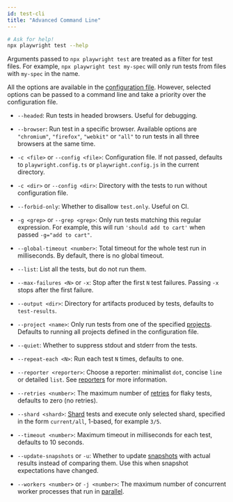 ```yaml
---
id: test-cli
title: "Advanced Command Line"
---
```


```sh
# Ask for help!
npx playwright test --help
```

Arguments passed to `npx playwright test` are treated as a filter for test files. For example, `npx playwright test my-spec` will only run tests from files with `my-spec` in the name.

All the options are available in the [configuration file](./test-configuration.md). However, selected options can be passed to a command line and take a priority over the configuration file.

- `--headed`: Run tests in headed browsers. Useful for debugging.

- `--browser`: Run test in a specific browser. Available options are  `"chromium"`, `"firefox"`, `"webkit"` or `"all"` to run tests in all three browsers at the same time.

- `-c <file>` or `--config <file>`: Configuration file. If not passed, defaults to `playwright.config.ts` or `playwright.config.js` in the current directory.

- `-c <dir>` or `--config <dir>`: Directory with the tests to run without configuration file.

- `--forbid-only`: Whether to disallow `test.only`. Useful on CI.

- `-g <grep>` or `--grep <grep>`: Only run tests matching this regular expression. For example, this will run `'should add to cart'` when passed `-g="add to cart"`.

- `--global-timeout <number>`: Total timeout for the whole test run in milliseconds. By default, there is no global timeout.

- `--list`: List all the tests, but do not run them.

- `--max-failures <N>` or `-x`: Stop after the first `N` test failures. Passing `-x` stops after the first failure.

- `--output <dir>`: Directory for artifacts produced by tests, defaults to `test-results`.

- `--project <name>`: Only run tests from one of the specified [projects](./test-advanced.md#projects). Defaults to running all projects defined in the configuration file.

- `--quiet`: Whether to suppress stdout and stderr from the tests.

- `--repeat-each <N>`: Run each test `N` times, defaults to one.

- `--reporter <reporter>`: Choose a reporter: minimalist `dot`, concise `line` or detailed `list`. See [reporters](./test-reporters.md) for more information.

- `--retries <number>`: The maximum number of [retries](./test-retries.md) for flaky tests, defaults to zero (no retries).

- `--shard <shard>`: [Shard](./test-parallel.md#shards) tests and execute only selected shard, specified in the form `current/all`, 1-based, for example `3/5`.

- `--timeout <number>`: Maximum timeout in milliseconds for each test, defaults to 10 seconds.

- `--update-snapshots` or `-u`: Whether to update [snapshots](./test-snapshots.md) with actual results instead of comparing them. Use this when snapshot expectations have changed.

- `--workers <number>` or `-j <number>`: The maximum number of concurrent worker processes that run in [parallel](./test-parallel.md).
